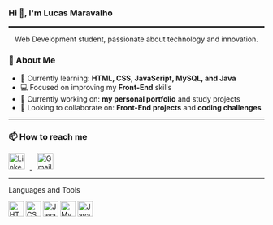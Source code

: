 ### Hi 👋, I'm Lucas Maravalho  
<hr style="border: 0.5px solid rgba(255, 255, 255, 0.1);" />

<p align="center">Web Development student, passionate about technology and innovation.</p>

### 🧠 About Me 

- 🌱 Currently learning: **HTML, CSS, JavaScript, MySQL, and Java**
- 💻 Focused on improving my **Front-End** skills
- 🔭 Currently working on: **my personal portfolio** and study projects
- 👯 Looking to collaborate on: **Front-End projects** and **coding challenges**

---

### 📫 How to reach me

<a href="https://www.linkedin.com/in/lucasmaravalho" target="_blank">
  <img src="https://cdn.jsdelivr.net/gh/devicons/devicon/icons/linkedin/linkedin-original.svg" alt="LinkedIn" width="32" style="margin-right:10px;">
</a>
<a href="mailto:lucasmavalho@gmail.com">
  <img src="https://upload.wikimedia.org/wikipedia/commons/4/4e/Gmail_Icon.png" alt="Gmail" width="32" style="margin-left:10px;">
</a>

---

 Languages and Tools
 
<img src="https://cdn.jsdelivr.net/gh/devicons/devicon/icons/html5/html5-original.svg" width="30" alt="HTML5" />
<img src="https://cdn.jsdelivr.net/gh/devicons/devicon/icons/css3/css3-original.svg" width="30" alt="CSS3" />
<img src="https://cdn.jsdelivr.net/gh/devicons/devicon/icons/javascript/javascript-original.svg" width="30" alt="JavaScript" />
<img src="https://cdn.jsdelivr.net/gh/devicons/devicon/icons/mysql/mysql-original.svg" width="30" alt="MySQL" />
<img src="https://cdn.jsdelivr.net/gh/devicons/devicon/icons/java/java-original.svg" width="30" alt="Java" />


